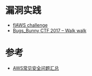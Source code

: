 # 漏洞实践
+ [flAWS challenge](http://flaws.cloud/)
+ [Bugs_Bunny CTF 2017 – Walk walk](https://florentbesnard.com/2017/bugs_bunny-ctf-walk-walk/)

# 参考
+ [AWS常见安全问题汇总](http://www.freebuf.com/articles/system/129667.html)
